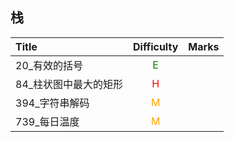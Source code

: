 ## 栈

| Title                 |         Difficulty          | Marks |
| :-------------------- | :-------------------------: | :---: |
| 20_有效的括号         | <font color=green>E</font>  |       |
| 84_柱状图中最大的矩形 |  <font color=red>H</font>   |       |
| 394_字符串解码        | <font color=orange>M</font> |       |
| 739_每日温度          | <font color=orange>M</font> |       |
